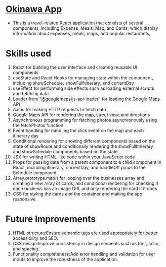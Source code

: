 # [Okinawa App](https://github.com/Likokoko/okinawa-react.git)
 *  This is a travel-related React application that consists of several components, including Expense, Meals, Map, and Cards, which display information about expenses, meals, maps, and popular restaurants,
  
# Skills used
1. React for building the user interface and creating reusable UI components
2. useState and React Hooks for managing state within the component, including showSchedule, showFullItinerary, and currentDay
3. useEffect for performing side effects such as loading external scripts and fetching data
4. Loader from "@googlemaps/js-api-loader" for loading the Google Maps API
5. Axios for making HTTP requests to fetch data
6. Google Maps API for rendering the map, street view, and directions
7. Asynchronous programming for fetching photos asynchronously using the fetchPhotos function
8. Event handling for handling the click event on the map and each itinerary day
9. Conditional rendering for showing different components based on the state of showRoute and conditionally rendering the showFullItinerary and showSchedule components based on the state
10. JSX for writing HTML-like code within your JavaScript code
11. Props for passing data from a parent component to a child component in React, including itinerary, currentDay, and handleOff props to the Schedule component
12. Array.prototype.map() for looping over the businesses array and creating a new array of cards, and conditional rendering for checking if each business has an image URL and only rendering the card if it does
13. CSS for styling the cards and the container and making the app responsive.



# Future Improvements
1. HTML structure:Ensure semantic tags are used appropriately for better accessibility and SEO.
2. CSS design:Improve consistency in design elements such as font, color, and spacing.
3. Functionality completeness:Add error handling and validation for user inputs to improve the robustness of the application.
